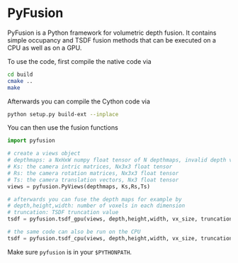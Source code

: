 # PyFusion

PyFusion is a Python framework for volumetric depth fusion.
It contains simple occupancy and TSDF fusion methods that can be executed on a CPU as well as on a GPU.

To use the code, first compile the native code via 

```bash
cd build
cmake ..
make
```
Afterwards you can compile the Cython code via

```bash
python setup.py build-ext --inplace
```

You can then use the fusion functions

```python
import pyfusion

# create a views object
# depthmaps: a NxHxW numpy float tensor of N depthmaps, invalid depth values are marked by negative numbers
# Ks: the camera intric matrices, Nx3x3 float tensor
# Rs: the camera rotation matrices, Nx3x3 float tensor
# Ts: the camera translation vectors, Nx3 float tensor
views = pyfusion.PyViews(depthmaps, Ks,Rs,Ts)

# afterwards you can fuse the depth maps for example by
# depth,height,width: number of voxels in each dimension
# truncation: TSDF truncation value
tsdf = pyfusion.tsdf_gpu(views, depth,height,width, vx_size, truncation, False)

# the same code can also be run on the CPU
tsdf = pyfusion.tsdf_cpu(views, depth,height,width, vx_size, truncation, False, n_threads=8)
```

Make sure `pyfusion` is in your `$PYTHONPATH`.
